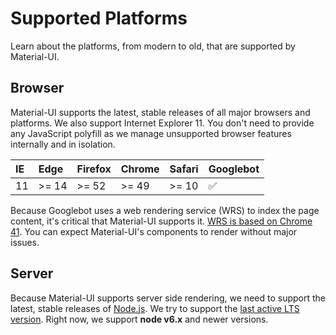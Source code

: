 # Supported Platforms

<p class="description">Learn about the platforms, from modern to old, that are supported by Material-UI.</p>

## Browser

Material-UI supports the latest, stable releases of all major browsers and platforms. We also support Internet Explorer 11. You don't need to provide any JavaScript polyfill as we manage unsupported browser features internally and in isolation.

| IE | Edge  | Firefox | Chrome | Safari | Googlebot |
|:-- |:----- |:------- |:------ |:------ |:--------- |
| 11 | >= 14 | >= 52   | >= 49  | >= 10  | ✅         |

Because Googlebot uses a web rendering service (WRS) to index the page content, it's critical that Material-UI supports it. [WRS is based on Chrome 41](https://developers.google.com/search/docs/guides/rendering). You can expect Material-UI's components to render without major issues.

## Server

Because Material-UI supports server side rendering, we need to support the latest, stable releases of [Node.js](https://github.com/nodejs/node). We try to support the [last active LTS version](https://github.com/nodejs/Release#lts-schedule1). Right now, we support **node v6.x** and newer versions.